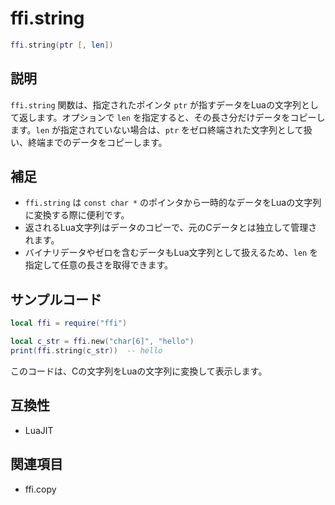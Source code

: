 # ffi.string

```lua
ffi.string(ptr [, len])
```

## 説明

`ffi.string` 関数は、指定されたポインタ `ptr` が指すデータをLuaの文字列として返します。オプションで `len` を指定すると、その長さ分だけデータをコピーします。`len` が指定されていない場合は、`ptr` をゼロ終端された文字列として扱い、終端までのデータをコピーします。

## 補足

- `ffi.string` は `const char *` のポインタから一時的なデータをLuaの文字列に変換する際に便利です。
- 返されるLua文字列はデータのコピーで、元のCデータとは独立して管理されます。
- バイナリデータやゼロを含むデータもLua文字列として扱えるため、`len` を指定して任意の長さを取得できます。

## サンプルコード

```lua
local ffi = require("ffi")

local c_str = ffi.new("char[6]", "hello")
print(ffi.string(c_str))  -- hello
```

このコードは、Cの文字列をLuaの文字列に変換して表示します。

## 互換性

- LuaJIT

## 関連項目

- ffi.copy